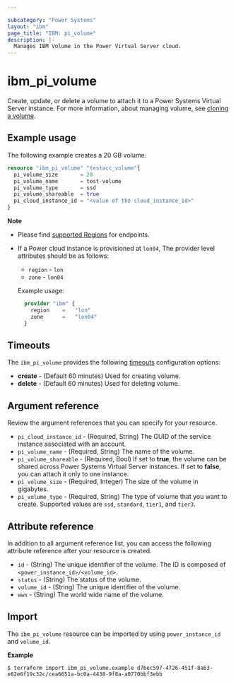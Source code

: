 ```yaml
---

subcategory: "Power Systems"
layout: "ibm"
page_title: "IBM: pi_volume"
description: |-
  Manages IBM Volume in the Power Virtual Server cloud.
---
```


# ibm_pi_volume
Create, update, or delete a volume to attach it to a Power Systems Virtual Server instance. For more information, about managing volume, see [cloning a volume](https://cloud.ibm.com/docs/power-iaas?topic=power-iaas-volume-snapshot-clone#cloning-volume).

## Example usage
The following example creates a 20 GB volume.

```terraform
resource "ibm_pi_volume" "testacc_volume"{
  pi_volume_size       = 20
  pi_volume_name       = test-volume
  pi_volume_type       = ssd
  pi_volume_shareable  = true
  pi_cloud_instance_id = "<value of the cloud_instance_id>"
}
```

**Note**
* Please find [supported Regions](https://cloud.ibm.com/apidocs/power-cloud#endpoint) for endpoints.
* If a Power cloud instance is provisioned at `lon04`, The provider level attributes should be as follows:
  * `region` - `lon`
  * `zone` - `lon04`

  Example usage:
  
  ```terraform
    provider "ibm" {
      region    =   "lon"
      zone      =   "lon04"
    }
  ```
  
## Timeouts

The `ibm_pi_volume` provides the following [timeouts](https://www.terraform.io/docs/configuration/resources.html#timeouts) configuration options:

- **create** - (Default 60 minutes) Used for creating volume.
- **delete** - (Default 60 minutes) Used for deleting volume.

## Argument reference 
Review the argument references that you can specify for your resource. 

- `pi_cloud_instance_id` - (Required, String) The GUID of the service instance associated with an account.
- `pi_volume_name` - (Required, String) The name of the volume.
- `pi_volume_shareable` - (Required, Bool) If set to **true**, the volume can be shared across Power Systems Virtual Server instances. If set to **false**, you can attach it only to one instance. 
- `pi_volume_size`  - (Required, Integer) The size of the volume in gigabytes. 
- `pi_volume_type` - (Required, String) The type of volume that you want to create. Supported values are `ssd`, `standard`, `tier1`, and `tier3`.

## Attribute reference
In addition to all argument reference list, you can access the following attribute reference after your resource is created.

- `id` - (String) The unique identifier of the volume. The ID is composed of `<power_instance_id>/<volume_id>`. 
- `status` - (String) The status of the volume. 
- `volume_id` - (String) The unique identifier of the volume.
- `wwn` - (String) The world wide name of the volume.

## Import

The `ibm_pi_volume` resource can be imported by using `power_instance_id` and `volume_id`.

**Example**

```
$ terraform import ibm_pi_volume.example d7bec597-4726-451f-8a63-e62e6f19c32c/cea6651a-bc0a-4438-9f8a-a0770bbf3ebb
```
